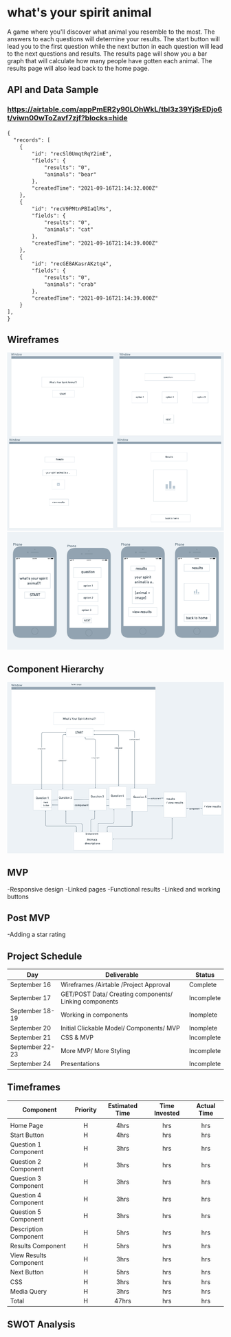 # what's your spirit animal

A game where you'll discover what animal you resemble to the most. The answers to each questions will determine your results. The start button will lead you to the first question while the next button in each question will lead to the next questions and results. The results page will show you a bar graph that will calculate how many people have gotten each animal. The results page will also lead back to the home page.

## API and Data Sample

### https://airtable.com/appPmER2y90LOhWkL/tbl3z39YjSrEDjo6t/viwn00wToZavf7zjf?blocks=hide

    {
      "records": [
        {
            "id": "recSl0UmqtRqY2imE",
            "fields": {
                "results": "0",
                "animals": "bear"
            },
            "createdTime": "2021-09-16T21:14:32.000Z"
        },
        {
            "id": "recV9PMtnPBIaQlMs",
            "fields": {
                "results": "0",
                "animals": "cat"
            },
            "createdTime": "2021-09-16T21:14:39.000Z"
        },
        {
            "id": "recGE8AKasrAKztq4",
            "fields": {
                "results": "0",
                "animals": "crab"
            },
            "createdTime": "2021-09-16T21:14:39.000Z"
        }
    ],
    }

## Wireframes

![](images/windowsmodel.png)
![](images/phonemodel.png)

## Component Hierarchy

![](images/hierarchy.png)

## MVP

-Responsive design
-Linked pages
-Functional results
-Linked and working buttons

## Post MVP

-Adding a star rating

## Project Schedule

| Day             | Deliverable                                            | Status     |
| --------------- | ------------------------------------------------------ | ---------- |
| September 16    | Wireframes /Airtable /Project Approval                 | Complete   |
| September 17    | GET/POST Data/ Creating components/ Linking components | Incomplete |
| September 18-19 | Working in components                                  | Inomplete  |
| September 20    | Initial Clickable Model/ Components/ MVP               | Inomplete  |
| September 21    | CSS & MVP                                              | Incomplete |
| September 22-23 | More MVP/ More Styling                                 | Incomplete |
| September 24    | Presentations                                          | Incomplete |

## Timeframes

| Component              | Priority | Estimated Time | Time Invested | Actual Time |
| ---------------------- | :------: | :------------: | :-----------: | :---------: |
|                        |          |                |               |             |
| Home Page              |    H     |      4hrs      |      hrs      |     hrs     |
| Start Button           |    H     |      4hrs      |      hrs      |     hrs     |
| Question 1 Component   |    H     |      3hrs      |      hrs      |     hrs     |
| Question 2 Component   |    H     |      3hrs      |      hrs      |     hrs     |
| Question 3 Component   |    H     |      3hrs      |      hrs      |     hrs     |
| Question 4 Component   |    H     |      3hrs      |      hrs      |     hrs     |
| Question 5 Component   |    H     |      3hrs      |      hrs      |     hrs     |
| Description Component  |    H     |      5hrs      |      hrs      |     hrs     |
| Results Component      |    H     |      5hrs      |      hrs      |     hrs     |
| View Results Component |    H     |      3hrs      |      hrs      |     hrs     |
| Next Button            |    H     |      5hrs      |      hrs      |     hrs     |
| CSS                    |    H     |      3hrs      |      hrs      |     hrs     |
| Media Query            |    H     |      3hrs      |      hrs      |     hrs     |
| Total                  |    H     |     47hrs      |      hrs      |     hrs     |

## SWOT Analysis
